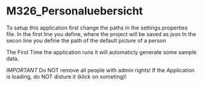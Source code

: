 # M326_Personaluebersicht
To setup this application first change the paths in the settings.properties file.
In the first line you define, where the project will be saved as json
In the secon line you define the path of the default picture of a person

The First Time the application runs it will automaticly generate some sample data.

*IMPORTANT*
Do NOT remove all people with admin rights!
If the Application is loading, do NOT disture it (klick on someting)!
